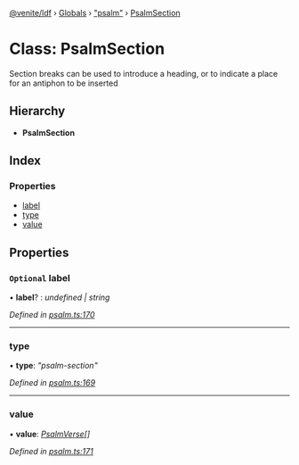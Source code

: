 [@venite/ldf](../README.md) › [Globals](../globals.md) › ["psalm"](../modules/_psalm_.md) › [PsalmSection](_psalm_.psalmsection.md)

# Class: PsalmSection

Section breaks can be used to introduce a heading, or to indicate a place for an antiphon to be inserted

## Hierarchy

* **PsalmSection**

## Index

### Properties

* [label](_psalm_.psalmsection.md#optional-label)
* [type](_psalm_.psalmsection.md#type)
* [value](_psalm_.psalmsection.md#value)

## Properties

### `Optional` label

• **label**? : *undefined | string*

*Defined in [psalm.ts:170](https://github.com/gbj/venite/blob/9b895578/ldf/src/psalm.ts#L170)*

___

###  type

• **type**: *"psalm-section"*

*Defined in [psalm.ts:169](https://github.com/gbj/venite/blob/9b895578/ldf/src/psalm.ts#L169)*

___

###  value

• **value**: *[PsalmVerse](_psalm_.psalmverse.md)[]*

*Defined in [psalm.ts:171](https://github.com/gbj/venite/blob/9b895578/ldf/src/psalm.ts#L171)*
